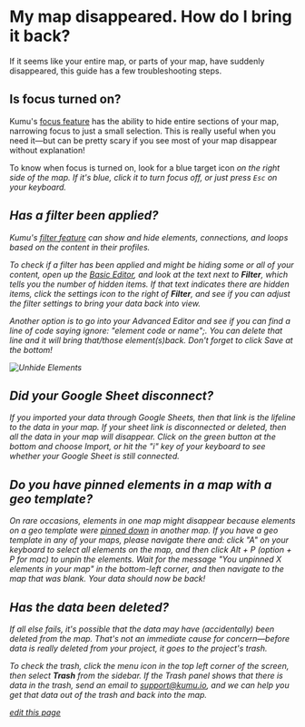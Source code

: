 # My map disappeared. How do I bring it back?

If it seems like your entire map, or parts of your map, have suddenly disappeared, this guide has a few troubleshooting steps.


## Is focus turned on?

Kumu's [focus feature](/guides/focus.html) has the ability to hide entire sections of your map, narrowing focus to just a small selection. This is really useful when you need it—but can be pretty scary if you see most of your map disappear without explanation!

To know when focus is turned on, look for a blue target icon <i class="fa fa-crosshairs"> on the right side of the map. If it's blue, click it to turn focus off, or just press `Esc` on your keyboard.


## Has a filter been applied?

Kumu's [filter feature](/guides/filter.html) can show and hide elements, connections, and loops based on the content in their profiles.

To check if a filter has been applied and might be hiding some or all of your content, open up the [Basic Editor](/overview/view-editors.html#basic-editor), and look at the text next to **Filter**, which tells you the number of hidden items. If that text indicates there are hidden items, click the settings icon to the right of **Filter**, and see if you can adjust the filter settings to bring your data back into view.
  
Another option is to go into your Advanced Editor and see if you can find a line of code saying ignore: "element code or name";. You can delete that line and it will bring that/those element(s)back. Don't forget to click Save at the bottom!

![Unhide Elements](/images/unhide-elements.png)  
  
## Did your Google Sheet disconnect? 

If you imported your data through Google Sheets, then that link is the lifeline to the data in your map. If your sheet link is disconnected or deleted, then all the data in your map will disappear. Click on the green button at the bottom and choose Import, or hit the "i" key of your keyboard to see whether your Google Sheet is still connected. 
  
## Do you have pinned elements in a map with a geo template?

On rare occasions, elements in one map might disappear because elements on a geo template were [pinned down](https://docs.kumu.io/faq/how-do-keep-elements-from-moving.html) in _another_ map. If you have a geo template in any of your maps, please navigate there and: click "A" on your keyboard to select all elements on the map, and then click Alt + P (option + P for mac) to unpin the elements. Wait for the message "You unpinned X elements in your map" in the bottom-left corner, and then navigate to the map that was blank. Your data should now be back!

## Has the data been deleted?

If all else fails, it's possible that the data may have (accidentally) been deleted from the map. That's not an immediate cause for concern—before data is _really_ deleted from your project, it goes to the project's trash.

To check the trash, click the menu icon <i class="fa fa-bars"></i> in the top left corner of the screen, then select **Trash** from the sidebar. If the Trash panel shows that there is data in the trash, send an email to [support@kumu.io](mailto:support@kumu.io), and we can help you get that data out of the trash and back into the map.





<span class="edit-link"><a href="https://github.com/kumu/docs/blob/master/faq/my-map-disappeared-how-do-i-bring-it-back.md" target="_blank"><i class="fa fa-github"></i> edit this page</a></span>
